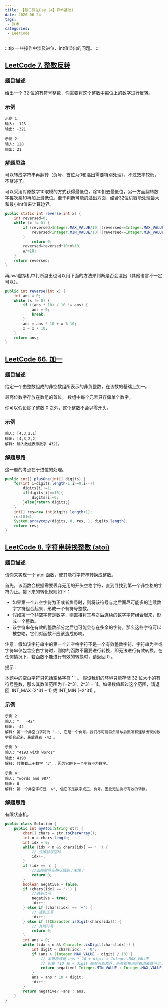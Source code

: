 ```yaml
---
title: 【每日算法Day 24】算术基础1
date: 2020-06-24
tags:
 - 算术
categories:
 - LeetCode
---
```

:::tip
一些操作中涉及进位、int值溢出的问题。
:::
<!-- more -->

## [LeetCode 7. 整数反转](https://leetcode-cn.com/problems/reverse-integer/)

### 题目描述
给出一个 32 位的有符号整数，你需要将这个整数中每位上的数字进行反转。

### 示例
```
示例 1:
输入: -123
输出: -321

示例 2:
输入: 120
输出: 21
```
### 解题思路
可以转成字符串再翻转（负号、首位为0和溢出需要特别处理），不过效率较低，不赘述了。

可以采用对原数字10取模的方式获得最低位，除10扣去最低位，另一方面翻转数字每次乘10再加上最低位。至于判断可能的溢出方面，结合32位机器能处理最大和最小int值来计算边界。
```java
public static int reverse(int x) {
    int reversed=0;
    while (x != 0) {
        if (reversed>Integer.MAX_VALUE/10||(reversed==Integer.MAX_VALUE/10&&x%10>Integer.MAX_VALUE%10)||
            reversed<Integer.MIN_VALUE/10||(reversed==Integer.MIN_VALUE/10&&x%10<Integer.MIN_VALUE%10)
        )
            return 0;
        reversed=reversed*10+x%10;
        x/=10;
    }
    return reversed;
}
```
再java虚拟机中判断溢出也可以用下面的方法来判断是否会溢出（其他语言不一定可以）。
```java
public int reverse(int x) {
	int ans = 0;
	while (x != 0) {
		if ((ans * 10) / 10 != ans) {
			ans = 0;
			break;
		}
		ans = ans * 10 + x % 10;
		x = x / 10;
	}
	return ans;
}
```

## [LeetCode 66. 加一](https://leetcode-cn.com/problems/plus-one)

### 题目描述
给定一个由整数组成的非空数组所表示的非负整数，在该数的基础上加一。

最高位数字存放在数组的首位， 数组中每个元素只存储单个数字。

你可以假设除了整数 0 之外，这个整数不会以零开头。

### 示例
```
输入: [4,3,2,1]
输出: [4,3,2,2]
解释: 输入数组表示数字 4321。
```

### 解题思路
这一题的考点在于进位的处理。
```java
public int[] plusOne(int[] digits) {
    for(int i=digits.length-1;i>=0;i--){
        digits[i]+=1;
        if(digits[i]==10){
            digits[i]=0;
        }else{return digits;}
    }
    int[] res=new int[digits.length+1];
    res[0]=1;
    System.arraycopy(digits, 0, res, 1, digits.length);
    return res;
}
```

## [LeetCode 8. 字符串转换整数 (atoi)](https://leetcode-cn.com/problems/string-to-integer-atoi)

### 题目描述
请你来实现一个 atoi 函数，使其能将字符串转换成整数。

首先，该函数会根据需要丢弃无用的开头空格字符，直到寻找到第一个非空格的字符为止。接下来的转化规则如下：

* 如果第一个非空字符为正或者负号时，则将该符号与之后面尽可能多的连续数字字符组合起来，形成一个有符号整数。
* 假如第一个非空字符是数字，则直接将其与之后连续的数字字符组合起来，形成一个整数。
* 该字符串在有效的整数部分之后也可能会存在多余的字符，那么这些字符可以被忽略，它们对函数不应该造成影响。

注意：假如该字符串中的第一个非空格字符不是一个有效整数字符、字符串为空或字符串仅包含空白字符时，则你的函数不需要进行转换，即无法进行有效转换。在任何情况下，若函数不能进行有效的转换时，请返回 0 。

提示：

本题中的空白字符只包括空格字符 ' ' 。
假设我们的环境只能存储 32 位大小的有符号整数，那么其数值范围为 [−2^31,  2^31 − 1]。如果数值超过这个范围，请返回  INT_MAX (2^31 − 1) 或 INT_MIN (−2^31) 。

### 示例
```
示例 2:
输入: "   -42"
输出: -42
解释: 第一个非空白字符为 '-', 它是一个负号。我们尽可能将负号与后面所有连续出现的数字组合起来，最后得到 -42 。

示例 3:
输入: "4193 with words"
输出: 4193
解释: 转换截止于数字 '3' ，因为它的下一个字符不为数字。

示例 4:
输入: "words and 987"
输出: 0
解释: 第一个非空字符是 'w', 但它不是数字或正、负号。因此无法执行有效的转换。
```
### 解题思路
有限状态机。
```java
public class Solution {
    public int myAtoi(String str) {
        char[] chars = str.toCharArray();
        int n = chars.length;
        int idx = 0;
        while (idx < n && chars[idx] == ' ') {
            // 去掉前导空格
            idx++;
        }
        if (idx == n) {
            //去掉前导空格以后到了末尾了
            return 0;
        }
        boolean negative = false;
        if (chars[idx] == '-') {
            //遇到负号
            negative = true;
            idx++;
        } else if (chars[idx] == '+') {
            // 遇到正号
            idx++;
        } else if (!Character.isDigit(chars[idx])) {
            // 其他符号
            return 0;
        }
        int ans = 0;
        while (idx < n && Character.isDigit(chars[idx])) {
            int digit = chars[idx] - '0';
            if (ans > (Integer.MAX_VALUE - digit) / 10) {
                // 本来应该是 ans * 10 + digit > Integer.MAX_VALUE
                // 但是 *10 和 + digit 都有可能越界，所有都移动到右边去就可以了。
                return negative? Integer.MIN_VALUE : Integer.MAX_VALUE;
            }
            ans = ans * 10 + digit;
            idx++;
        }
        return negative? -ans : ans;
    }
}
```